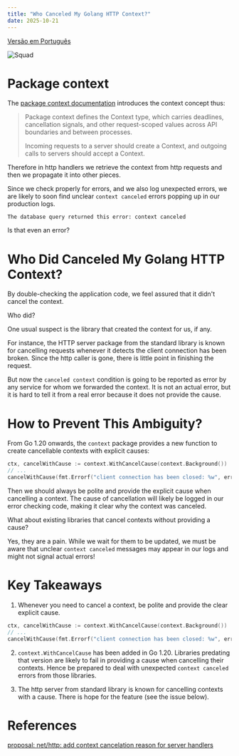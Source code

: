```yaml
---
title: "Who Canceled My Golang HTTP Context?"
date: 2025-10-21
---
```


[Versão em Português](/blog/2025/10/21/context-canceled-pt.html)

![Squad](/blog/docs/assets/gopher_stop_sign.png)

# Package context

The [package context documentation](https://pkg.go.dev/context) introduces the context concept thus:

> Package context defines the Context type, which carries deadlines, cancellation signals, and other request-scoped values across API boundaries and between processes.
> 
> Incoming requests to a server should create a Context, and outgoing calls to servers should accept a Context.

Therefore in http handlers we retrieve the context from http requests and then we propagate it into other pieces.

Since we check properly for errors, and we also log unexpected errors, we are likely to soon find unclear `context canceled` errors popping up in our production logs.

```
The database query returned this error: context canceled
```

Is that even an error?

# Who Did Canceled My Golang HTTP Context?

By double-checking the application code, we feel assured that it didn't cancel the context.

Who did?

One usual suspect is the library that created the context for us, if any.

For instance, the HTTP server package from the standard library is known for cancelling requests whenever it detects the client connection has been broken. Since the http caller is gone, there is little point in finishing the request.

But now the `canceled context` condition is going to be reported as error by any service for whom we forwarded the context. It is not an actual error, but it is hard to tell it from a real error because it does not provide the cause.

# How to Prevent This Ambiguity?

From Go 1.20 onwards, the `context` package provides a new function to create cancellable contexts with explicit causes:

```go
ctx, cancelWithCause := context.WithCancelCause(context.Background())
// ...
cancelWithCause(fmt.Errorf("client connection has been closed: %w", err))
```

Then we should always be polite and provide the explicit cause when cancelling a context. The cause of cancellation will likely be logged in our error checking code, making it clear why the context was canceled.

What about existing libraries that cancel contexts without providing a cause?

Yes, they are a pain. While we wait for them to be updated, we must be aware that unclear `context canceled` messages may appear in our logs and might not signal actual errors!

# Key Takeaways

1. Whenever you need to cancel a context, be polite and provide the clear explicit cause.

```go
ctx, cancelWithCause := context.WithCancelCause(context.Background())
// ...
cancelWithCause(fmt.Errorf("client connection has been closed: %w", err))
```

2. `context.WithCancelCause` has been added in Go 1.20. Libraries predating that version are likely to fail in providing a cause when cancelling their contexts. Hence be prepared to deal with unexpected `context canceled` errors from those libraries.

3. The http server from standard library is known for cancelling contexts with a cause. There is hope for the feature (see the issue below).

# References

[proposal: net/http: add context cancelation reason for server handlers](https://github.com/golang/go/issues/64465)
